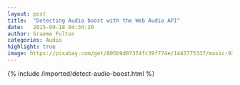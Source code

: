 ```yaml
---
layout: post
title:  "Detecting Audio boost with the Web Audio API"
date:   2015-09-18 04:34:20
author: Graeme Fulton
categories: Audio
highlight: true
image: https://pixabay.com/get/805b9d07374fc39f774e/1443775337/music-932097_1280.jpg
---
```

{% include /imported/detect-audio-boost.html %}
